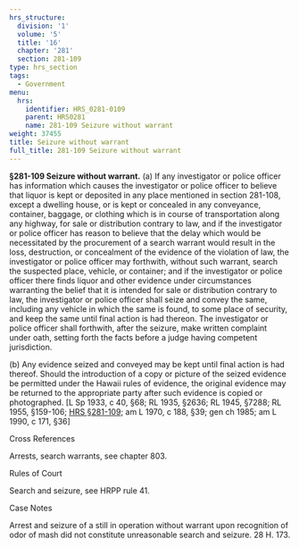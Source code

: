 ```yaml
---
hrs_structure:
  division: '1'
  volume: '5'
  title: '16'
  chapter: '281'
  section: 281-109
type: hrs_section
tags:
  - Government
menu:
  hrs:
    identifier: HRS_0281-0109
    parent: HRS0281
    name: 281-109 Seizure without warrant
weight: 37455
title: Seizure without warrant
full_title: 281-109 Seizure without warrant
---
```

**§281-109 Seizure without warrant.** (a) If any investigator or police officer has information which causes the investigator or police officer to believe that liquor is kept or deposited in any place mentioned in section 281-108, except a dwelling house, or is kept or concealed in any conveyance, container, baggage, or clothing which is in course of transportation along any highway, for sale or distribution contrary to law, and if the investigator or police officer has reason to believe that the delay which would be necessitated by the procurement of a search warrant would result in the loss, destruction, or concealment of the evidence of the violation of law, the investigator or police officer may forthwith, without such warrant, search the suspected place, vehicle, or container; and if the investigator or police officer there finds liquor and other evidence under circumstances warranting the belief that it is intended for sale or distribution contrary to law, the investigator or police officer shall seize and convey the same, including any vehicle in which the same is found, to some place of security, and keep the same until final action is had thereon. The investigator or police officer shall forthwith, after the seizure, make written complaint under oath, setting forth the facts before a judge having competent jurisdiction.

(b) Any evidence seized and conveyed may be kept until final action is had thereof. Should the introduction of a copy or picture of the seized evidence be permitted under the Hawaii rules of evidence, the original evidence may be returned to the appropriate party after such evidence is copied or photographed. [L Sp 1933, c 40, §68; RL 1935, §2636; RL 1945, §7288; RL 1955, §159-106; [HRS §281-109](/title-16/chapter-281/section-281-109/); am L 1970, c 188, §39; gen ch 1985; am L 1990, c 171, §36]

Cross References

Arrests, search warrants, see chapter 803.

Rules of Court

Search and seizure, see HRPP rule 41.

Case Notes

Arrest and seizure of a still in operation without warrant upon recognition of odor of mash did not constitute unreasonable search and seizure. 28 H. 173.